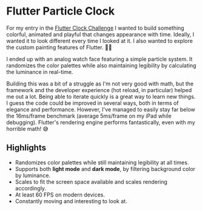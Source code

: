 # Flutter Particle Clock

For my entry in the [Flutter Clock Challenge](https://flutter.dev/clock) I wanted to build something colorful, animated and playful that changes appearance with time. Ideally, I wanted it to look different every time I looked at it. I also wanted to explore the custom painting features of Flutter. 👨‍🎨

I ended up with an analog watch face featuring a simple particle system. It randomizes the color palettes while also maintaining legibility by calculating the luminance in real-time.

Building this was a bit of a struggle as I'm not very good with math, but the framework and the developer experience (hot reload, in particular) helped me out a lot. Being able to iterate quickly is a great way to learn new things. I guess the code could be improved in several ways, both in terms of elegance and performance. However, I've managed to easily stay far below the 16ms/frame benchmark (average 5ms/frame on my iPad while debugging). Flutter's rendering engine performs fantastically, even with my horrible math! 😅

## Highlights

  - Randomizes color palettes while still maintaining legibility at all times.
  - Supports both **light mode** and **dark mode**, by filtering background color by luminance.
  - Scales to fit the screen space available and scales rendering accordingly.
  - At least 60 FPS on modern devices.
  - Constantly moving and interesting to look at.